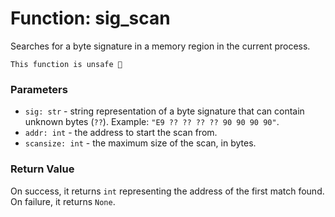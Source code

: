 # Function: sig_scan

Searches for a byte signature in a memory region in the current process.

```admonish danger title=""
This function is unsafe 🐉
```

### Parameters
- `sig: str` - string representation of a byte signature that can contain unknown bytes (`??`). Example: `"E9 ?? ?? ?? ?? 90 90 90 90"`.
- `addr: int` - the address to start the scan from.
- `scansize: int` - the maximum size of the scan, in bytes.


### Return Value
On success, it returns `int` representing the address of the first match found. On failure, it returns `None`.
